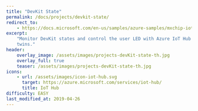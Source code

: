 ```yaml
---
title: "DevKit State"
permalink: /docs/projects/devkit-state/
redirect_to:
    - https://docs.microsoft.com/en-us/samples/azure-samples/mxchip-iot-devkit-state/sample/
excerpt:
    "Monitor DevKit states and control the user LED with Azure IoT Hub device
    twins."
header:
    overlay_image: /assets/images/projects-devKit-state-th.jpg
    overlay_full: true
    teaser: /assets/images/projects-devKit-state-th.jpg
icons:
    - url: /assets/images/icon-iot-hub.svg
      target: https://azure.microsoft.com/services/iot-hub/
      title: IoT Hub
difficulty: EASY
last_modified_at: 2019-04-26
---
```

